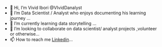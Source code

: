 - 👋 Hi, I’m Vivid Ibori  @VIvidDanalyst
- 👀 I’m Data Scientist / Analyst who enjoys documenting his learning jpurney  ...
- 🌱 I’m currently learning data storytelling ...
- 💞️ I’m looking to collaborate on data scientist/ analyst projects ,volunteer or otherwise...
- 📫 How to reach me [Linkedin](https://www.linkedin.com/in/vivid-ibori)... 

<!---
VIvidDanalyst/VIvidDanalyst is a ✨ special ✨ repository because its `README.md` (this file) appears on your GitHub profile.
You can click the Preview link to take a look at your changes.
--->
